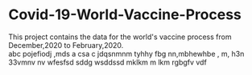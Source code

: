 # Covid-19-World-Vaccine-Process
This project contains  the data for the world's vaccine process from December,2020 to February,2020.  
abc
pojefiodj
,mds a
csa c
jdqsnmnm
tyhhy
fbg
nn,mbhewhbe
, m,
h3n
33vmnv nv
wfesfsd
sddg
wsddssd
mklkm
m  lkm
rgbgfv
vdf
